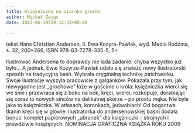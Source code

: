 ```yaml
---
title: Księżniczka na ziarnku grochu
author: Michał Zając
date: 2013-06-19T19:12:43+00:00

---
```

tekst Hans Christian Andersen, il. Ewa Kozyra-Pawlak, wyd. Media Rodzina, s. 32, 200&#215;266, ISBN 978-83-7278-335-5, 5+


  Ilustrować Andersena to doprawdy nie lada zadanie: chyba wszystko już było… A jednak, Ewie Kozyrze-Pawlak udało się znaleźć nowy ilustratorski sposób na tradycyjną baśń. Wybrała oryginalną technikę patchworku. Swoje ilustracje wyszyła pracowicie z gałganków. Pokazała przy tym, jak niewygodne jest „grochowe” łoże w gościnie u króla: księżniczka wierci się we śnie i przewraca się z boku na bok, kręci, wierci, rozkopuje, dorabiając się coraz to nowych sińców na delikatnej skórze – po prostu męka. Nie byle jaka to księżniczka. W atłasach, koronkach, jedwabiach! Od bogactwa tkanin kręci się w głowie. Ilustratorka do andersenowskiej baśni dodała bonus: komplet papierowych „ubranek” dla księżniczki – strojnych i prawdziwie książęcych.
NOMINACJA GRAFICZNA KSIĄŻKA ROKU 2009
